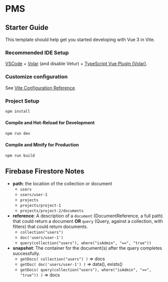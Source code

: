 # PMS

## Starter Guide

This template should help get you started developing with Vue 3 in Vite.

### Recommended IDE Setup

[VSCode](https://code.visualstudio.com/) + [Volar](https://marketplace.visualstudio.com/items?itemName=Vue.volar) (and disable Vetur) + [TypeScript Vue Plugin (Volar)](https://marketplace.visualstudio.com/items?itemName=Vue.vscode-typescript-vue-plugin).

### Customize configuration

See [Vite Configuration Reference](https://vitejs.dev/config/).

### Project Setup

```sh
npm install
```

#### Compile and Hot-Reload for Development

```sh
npm run dev
```

#### Compile and Minify for Production

```sh
npm run build
```

## Firebase Firestore Notes

- **path**: the location of the collection or document
  - `users`
  - `users/user-1`
  - `projects`
  - `projects/project-1`
  - `projects/project-2/documents`
- **reference**: A description of a `document` (DocumentReference, a full path) that could return a document **OR** `query` (Query, against a collection, with filters) that could return documents.
  - `collection("users")`
  - `doc('users/user-1')`
  - `query(collection("users"), where("isAdmin", "==", "true"))`
- **snapshot**: The container for the document(s) after the query completes successfully.
  - `getDocs( collection("users") )` => docs
  - `getDoc( doc('users/user-1') )` => data(), exists()
  - `getDocs( query(collection("users"), where("isAdmin", "==", "true")) )` => docs
